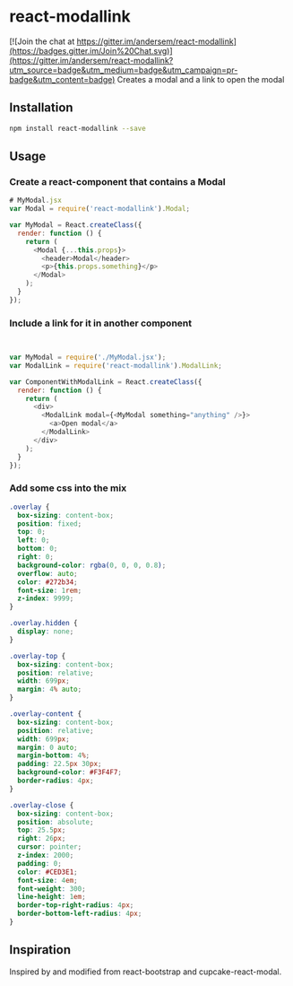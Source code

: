 # react-modallink

[![Join the chat at https://gitter.im/andersem/react-modallink](https://badges.gitter.im/Join%20Chat.svg)](https://gitter.im/andersem/react-modallink?utm_source=badge&utm_medium=badge&utm_campaign=pr-badge&utm_content=badge)
Creates a modal and a link to open the modal

## Installation

```bash
npm install react-modallink --save
```

## Usage

### Create a react-component that contains a Modal

```javascript
# MyModal.jsx
var Modal = require('react-modallink').Modal;

var MyModal = React.createClass({
  render: function () {
    return (
      <Modal {...this.props}>
        <header>Modal</header>
        <p>{this.props.something}</p>
      </Modal>
    );
  }
});
```

### Include a link for it in another component

```javascript


var MyModal = require('./MyModal.jsx');
var ModalLink = require('react-modallink').ModalLink;

var ComponentWithModalLink = React.createClass({
  render: function () {
    return (
      <div>
        <ModalLink modal={<MyModal something="anything" />}>
          <a>Open modal</a>
        </ModalLink>
      </div>
    );
  }
});
```

### Add some css into the mix

```css
.overlay {
  box-sizing: content-box;
  position: fixed;
  top: 0;
  left: 0;
  bottom: 0;
  right: 0;
  background-color: rgba(0, 0, 0, 0.8);
  overflow: auto;
  color: #272b34;
  font-size: 1rem;
  z-index: 9999;
}

.overlay.hidden {
  display: none;
}

.overlay-top {
  box-sizing: content-box;
  position: relative;
  width: 699px;
  margin: 4% auto;
}

.overlay-content {
  box-sizing: content-box;
  position: relative;
  width: 699px;
  margin: 0 auto;
  margin-bottom: 4%;
  padding: 22.5px 30px;
  background-color: #F3F4F7;
  border-radius: 4px;
}

.overlay-close {
  box-sizing: content-box;
  position: absolute;
  top: 25.5px;
  right: 26px;
  cursor: pointer;
  z-index: 2000;
  padding: 0;
  color: #CED3E1;
  font-size: 4em;
  font-weight: 300;
  line-height: 1em;
  border-top-right-radius: 4px;
  border-bottom-left-radius: 4px;
}
```


## Inspiration

Inspired by and modified from react-bootstrap and cupcake-react-modal.
